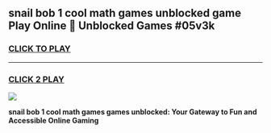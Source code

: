 
## snail bob 1 cool math games unblocked game Play Online 👋 Unblocked Games #05v3k
<h3>
<a href="https://premium.freeplayer.one?title=snail_bob_1_cool_math_games&ref=21F">CLICK TO PLAY</a></h3>
<hr>

<h3>
<a href="https://premium.freeplayer.one?title=snail_bob_1_cool_math_games&ref=21F">CLICK 2 PLAY</a>
  
</h3>

<a href="https://premium.freeplayer.one?title=snail_bob_1_cool_math_games&ref=21F/"><img src="https://clearcache.store/games.png"></a>


**snail bob 1 cool math games games unblocked: Your Gateway to Fun and Accessible Online Gaming**
